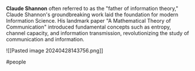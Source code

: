 **Claude Shannon** often referred to as the "father of information theory," Claude Shannon's groundbreaking work laid the foundation for modern Information Science. His landmark paper
"A Mathematical Theory of Communication" introduced fundamental concepts such as entropy, channel capacity, and information transmission, revolutionizing the study of communication and information.

![[Pasted image 20240428143756.png]]

#people 